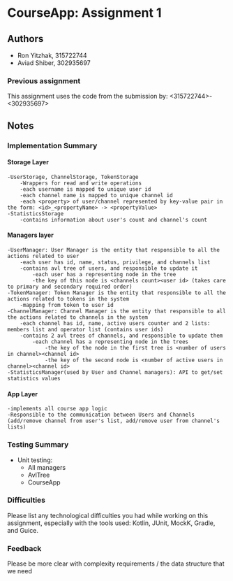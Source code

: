 # CourseApp: Assignment 1

## Authors
* Ron Yitzhak, 315722744
* Aviad Shiber, 302935697

### Previous assignment
This assignment uses the code from the submission by: <315722744\>-<302935697\>

## Notes

### Implementation Summary
#### Storage Layer
    -UserStorage, ChannelStorage, TokenStorage
        -Wrappers for read and write operations
        -each username is mapped to unique user id
        -each channel name is mapped to unique channel id
        -each <property> of user/channel represented by key-value pair in the form: <id>_<propertyName> -> <propertyValue>
    -StatisticsStorage
        -contains information about user's count and channel's count

#### Managers layer
    -UserManager: User Manager is the entity that responsible to all the actions related to user
        -each user has id, name, status, privilege, and channels list
        -contains avl tree of users, and responsible to update it
            -each user has a representing node in the tree
            -the key of this node is <channels count><user id> (takes care to primary and secondary required order)
    -TokenManager: Token Manager is the entity that responsible to all the actions related to tokens in the system
        -mapping from token to user id
    -ChannelManager: Channel Manager is the entity that responsible to all the actions related to channels in the system
        -each channel has id, name, active users counter and 2 lists: members list and operator list (contains user ids)
        -contains 2 avl trees of channels, and responsible to update them
            -each channel has a representing node in the trees
                -the key of the node in the first tree is <number of users in channel><channel id>
                -the key of the second node is <number of active users in channel><channel id>
    -StatisticsManager(used by User and Channel managers): API to get/set statistics values

#### App Layer
    -implements all course app logic
    -Responsible to the communication between Users and Channels
    (add/remove channel from user's list, add/remove user from channel's lists)


### Testing Summary
- Unit testing:
  - All managers
  - AvlTree
  - CourseApp

### Difficulties
Please list any technological difficulties you had while working on this assignment, especially
with the tools used: Kotlin, JUnit, MockK, Gradle, and Guice.

### Feedback
Please be more clear with complexity requirements / the data structure that we need